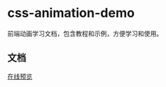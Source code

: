 <!--
 * @Author: zzz
 * @LastEditors: zzz
-->
# css-animation-demo

前端动画学习文档，包含教程和示例，方便学习和使用。

## 文档
[在线预览](http://animation-demo.zemengzhou.top)